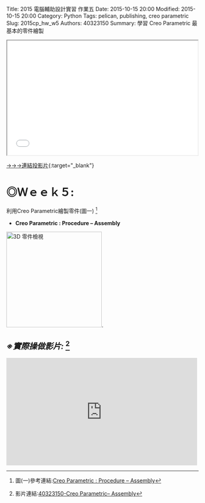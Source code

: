 Title: 2015 電腦輔助設計實習 作業五
Date: 2015-10-15 20:00
Modified: 2015-10-15 20:00
Category: Python
Tags: pelican, publishing, creo parametric 
Slug: 2015cp_hw_w5
Authors: 40323150
Summary: 學習 Creo Parametric 最基本的零件繪製

<iframe src="simplest5.html" width="500" height="300"></iframe>

[→→→連結投影片](simplest5.html){:target="_blank"}

◎Ｗｅｅｋ５:
============

利用Creo Parametric繪製零件(圖一) [^1]

* **Creo Parametric : Procedure – Assembly**

[^1]:圖(一)參考連結:<a href="https://copy.com/uXpEDxNhp90aeei0">Creo Parametric : Procedure – Assembly</a>

<img src="https://copy.com/uXpEDxNhp90aeei0" width="250" alt="3D 零件檢視"></img>.

*※實際操做影片:* [^2]
--------------

[^2]:影片連結:<a href="https://vimeo.com/145156576">40323150-Creo Parametric– Assembly</a>

<iframe src="https://player.vimeo.com/video/145156576" width="500" height="281" frameborder="0" webkitallowfullscreen mozallowfullscreen allowfullscreen></iframe>